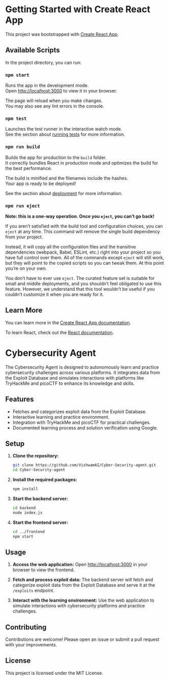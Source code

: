 # Getting Started with Create React App

This project was bootstrapped with [Create React App](https://github.com/facebook/create-react-app).

## Available Scripts

In the project directory, you can run:

### `npm start`

Runs the app in the development mode.\
Open [http://localhost:3000](http://localhost:3000) to view it in your browser.

The page will reload when you make changes.\
You may also see any lint errors in the console.

### `npm test`

Launches the test runner in the interactive watch mode.\
See the section about [running tests](https://facebook.github.io/create-react-app/docs/running-tests) for more information.

### `npm run build`

Builds the app for production to the `build` folder.\
It correctly bundles React in production mode and optimizes the build for the best performance.

The build is minified and the filenames include the hashes.\
Your app is ready to be deployed!

See the section about [deployment](https://facebook.github.io/create-react-app/docs/deployment) for more information.

### `npm run eject`

**Note: this is a one-way operation. Once you `eject`, you can’t go back!**

If you aren’t satisfied with the build tool and configuration choices, you can `eject` at any time. This command will remove the single build dependency from your project.

Instead, it will copy all the configuration files and the transitive dependencies (webpack, Babel, ESLint, etc.) right into your project so you have full control over them. All of the commands except `eject` will still work, but they will point to the copied scripts so you can tweak them. At this point you’re on your own.

You don’t have to ever use `eject`. The curated feature set is suitable for small and middle deployments, and you shouldn’t feel obligated to use this feature. However, we understand that this tool wouldn’t be useful if you couldn’t customize it when you are ready for it.

## Learn More

You can learn more in the [Create React App documentation](https://facebook.github.io/create-react-app/docs/getting-started).

To learn React, check out the [React documentation](https://reactjs.org/).

# Cybersecurity Agent

The Cybersecurity Agent is designed to autonomously learn and practice cybersecurity challenges across various platforms. It integrates data from the Exploit Database and simulates interactions with platforms like TryHackMe and picoCTF to enhance its knowledge and skills.

## Features

- Fetches and categorizes exploit data from the Exploit Database.
- Interactive learning and practice environment.
- Integration with TryHackMe and picoCTF for practical challenges.
- Documented learning process and solution verification using Google.

## Setup

1. **Clone the repository:**
   ```bash
   git clone https://github.com/VishwamAI/Cyber-Security-agent.git
   cd Cyber-Security-agent
   ```

2. **Install the required packages:**
   ```bash
   npm install
   ```

3. **Start the backend server:**
   ```bash
   cd backend
   node index.js
   ```

4. **Start the frontend server:**
   ```bash
   cd ../frontend
   npm start
   ```

## Usage

1. **Access the web application:**
   Open [http://localhost:3000](http://localhost:3000) in your browser to view the frontend.

2. **Fetch and process exploit data:**
   The backend server will fetch and categorize exploit data from the Exploit Database and serve it at the `/exploits` endpoint.

3. **Interact with the learning environment:**
   Use the web application to simulate interactions with cybersecurity platforms and practice challenges.

## Contributing

Contributions are welcome! Please open an issue or submit a pull request with your improvements.

## License

This project is licensed under the MIT License.
